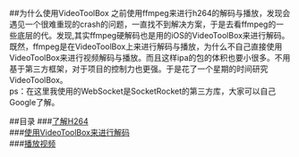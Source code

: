 ##为什么使用VideoToolBox
之前使用ffmpeg来进行h264的解码与播放，发现会遇见一个很难重现的crash的问题，一直找不到解决方案，于是去看ffmpeg的一些底层的代。发现,其实ffmpeg硬解码也是用的iOS的VideoToolBox来进行解码。既然，ffmpeg是在VideoToolBox上来进行解码与播放，为什么不自己直接使用VideoToolBox来进行视频解码与播放。而且这样ipa的包的体积也要小很多。不用基于第三方框架，对于项目的控制力也更强。于是花了一个星期的时间研究VideoToolBox。
<br>
ps：在这里我使用的WebSocket是SocketRocket的第三方库，大家可以自己Google了解。

##目录
###[了解H264](https://yoffieyf.github.io/Yoffie/flask/flask01)
<br>
###[使用VideoToolBox来进行解码](https://yoffieyf.github.io/Yoffie/flask/flask01)
<br>
###[播放视频](https://yoffieyf.github.io/Yoffie/flask/flask01)